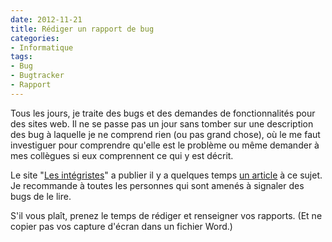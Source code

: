 ```yaml
---
date: 2012-11-21
title: Rédiger un rapport de bug
categories:
- Informatique
tags:
- Bug
- Bugtracker
- Rapport
---
```

Tous les jours, je traite des bugs et des demandes de fonctionnalités pour des sites web. Il ne se passe pas un jour sans tomber sur une description des bug à laquelle je ne comprend rien (ou pas grand chose), où le me faut investiguer pour comprendre qu'elle est le problème ou même demander à mes collègues si eux comprennent ce qui y est décrit.

Le site "<a title="Les Intégristes" href="https://www.lesintegristes.net/">Les intégristes</a>" a publier il y a quelques temps <a title="Article sur le site Les Intégristes" href="Rédiger un rapport de bugs, ça n’a pas l’air mais c’est du boulot !">un article</a> à ce sujet. Je recommande à toutes les personnes qui sont amenés à signaler des bugs de le lire.

S'il vous plaît, prenez le temps de rédiger et renseigner vos rapports. (Et ne copier pas vos capture d'écran dans un fichier Word.)
